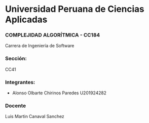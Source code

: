 # Universidad Peruana de Ciencias Aplicadas

### COMPLEJIDAD ALGORÍTMICA - CC184

Carrera de Ingeniería de Software

### Sección: 
CC41

### Integrantes:
* Alonso Olbarte Chirinos Paredes U201924282

### Docente
Luis Martin Canaval Sanchez
